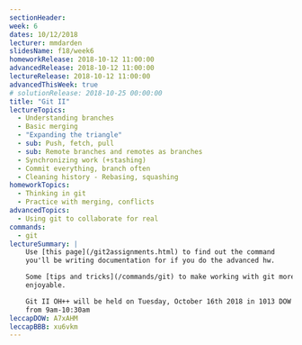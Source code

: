 ```yaml
---
sectionHeader:
week: 6
dates: 10/12/2018
lecturer: mmdarden
slidesName: f18/week6
homeworkRelease: 2018-10-12 11:00:00
advancedRelease: 2018-10-12 11:00:00
lectureRelease: 2018-10-12 11:00:00
advancedThisWeek: true
# solutionRelease: 2018-10-25 00:00:00
title: "Git II"
lectureTopics:
  - Understanding branches
  - Basic merging
  - "Expanding the triangle"
  - sub: Push, fetch, pull
  - sub: Remote branches and remotes as branches
  - Synchronizing work (+stashing)
  - Commit everything, branch often
  - Cleaning history - Rebasing, squashing
homeworkTopics:
  - Thinking in git
  - Practice with merging, conflicts
advancedTopics:
  - Using git to collaborate for real
commands:
  - git
lectureSummary: |
    Use [this page](/git2assignments.html) to find out the command
    you'll be writing documentation for if you do the advanced hw.

    Some [tips and tricks](/commands/git) to make working with git more
    enjoyable.

    Git II OH++ will be held on Tuesday, October 16th 2018 in 1013 DOW
    from 9am-10:30am
leccapDOW: A7xAHM
leccapBBB: xu6vkm
---
```

